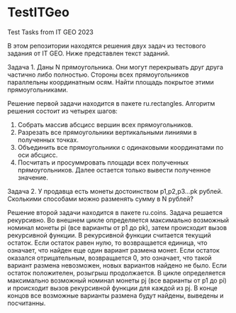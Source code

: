 # TestITGeo
Test Tasks from IT GEO 2023

В этом репозитории находятся решения двух задач из тестового задания от IT GEO.
Ниже представлен текст заданий.

Задача 1.
Даны N прямоугольника. Они могут перекрывать друг друга частично либо полностью. Стороны всех прямоугольников параллельны координатным осям. Найти площадь покрытое этими прямоугольниками.

Решение первой задачи находится в пакете ru.rectangles. Алгоритм решения состоит из четырех шагов:
1. Собрать массив абсцисс вершин всех прямоугольников.
2. Разрезать все прямоугольники вертикальными линиями в полученных точках.
3. Объединить все прямоугольники с одинаковыми координатами по оси абсцисс.
4. Посчитать и просуммровать площади всех полученных прямоугольников.
Далее остается только вывести полученное значение.

Задача 2.
У продавца есть монеты достоинством p1,p2,p3...pk рублей. Сколькими способами можно разменять сумму в N рублей?

Решение второй задачи находится в пакете ru.coins. Задача решается рекурсивно.
Во внешнем цикле определяется максимально возможный номинал монеты pi (все варианты от p1 до pk), затем происходит вызов рекурсивной функции.
В рекурсивной функции считается текущий остаток. Если остаток равен нулю, то возвращается единица, что означает, что найден еще один вариант размена монет. Если остаток оказался отрицательным, возвращается 0, это означает, что такой вариант размена невозможен, новых вариантов найдено не было.
Если остаток положителен, розыгрыш продолжается. В цикле определяется максимально возможный номинал монеты pj (все варианты от p1 до pi) и происходит вызов рекурсивной функции для каждой  из pj.
В конце концов все возможные варианты размена будут найдены, выведены и посчитанны.
